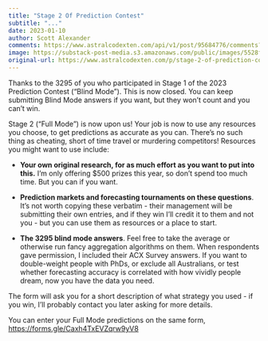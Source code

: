 ```yaml
---
title: "Stage 2 Of Prediction Contest"
subtitle: "..."
date: 2023-01-10
author: Scott Alexander
comments: https://www.astralcodexten.com/api/v1/post/95684776/comments?&all_comments=true
image: https://substack-post-media.s3.amazonaws.com/public/images/5528f33e-fbed-429e-8219-9882bae65cc5_255x255.webp
original-url: https://www.astralcodexten.com/p/stage-2-of-prediction-contest
---
```

Thanks to the 3295 of you who participated in Stage 1 of the 2023 Prediction Contest (“Blind Mode”). This is now closed. You can keep submitting Blind Mode answers if you want, but they won’t count and you can’t win.

Stage 2 (“Full Mode”) is now upon us! Your job is now to use any resources you choose, to get predictions as accurate as you can. There’s no such thing as cheating, short of time travel or murdering competitors! Resources you might want to use include:

  * **Your own original research, for as much effort as you want to put into this.** I’m only offering $500 prizes this year, so don’t spend too much time. But you can if you want.



  * **Prediction markets and forecasting tournaments on these questions**. It’s not worth copying these verbatim - their management will be submitting their own entries, and if they win I’ll credit it to them and not you - but you can use them as resources or a place to start.

  * **The 3295 blind mode answers**. Feel free to take the average or otherwise run fancy aggregation algorithms on them. When respondents gave permission, I included their ACX Survey answers. If you want to double-weight people with PhDs, or exclude all Australians, or test whether forecasting accuracy is correlated with how vividly people dream, now you have the data you need.[ ](http://slatestarcodex.com/Stuff/2023blindmode_predictions.xlsx)




The form will ask you for a short description of what strategy you used - if you win, I’ll probably contact you later asking for more details.

You can enter your Full Mode predictions on the same form, <https://forms.gle/Caxh4TxEVZqrw9yV8>
